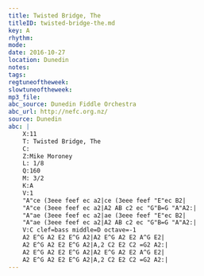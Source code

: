 ```yaml
---
title: Twisted Bridge, The
titleID: twisted-bridge-the.md
key: A
rhythm: 
mode:
date: 2016-10-27
location: Dunedin
notes:
tags:
regtuneoftheweek:
slowtuneoftheweek:
mp3_file:
abc_source: Dunedin Fiddle Orchestra
abc_url: http://nefc.org.nz/
source: Dunedin
abc: |
    X:11
    T: Twisted Bridge, The
    C:
    Z:Mike Moroney
    L: 1/8
    Q:160
    M: 3/2
    K:A
    V:1
    "A"ce (3eee feef ec a2|ce (3eee feef "E"ec B2|
    "A"ce (3eee feef ec a2|A2 AB c2 ec "G"B=G "A"A2:|
    "A"ae (3eee feef ec a2|ae (3eee feef "E"ec B2|
    "A"ae (3eee feef ec a2|A2 AB c2 ec "G"B=G "A"A2:|
    V:C clef=bass middle=D octave=-1
    A2 E^G A2 E2 E^G A2|A2 E^G A2 E2 A^G E2|
    A2 E^G A2 E2 E^G A2|A,2 C2 E2 C2 =G2 A2:|
    A2 E^G A2 E2 E^G A2|A2 E^G A2 E2 A^G E2|
    A2 E^G A2 E2 E^G A2|A,2 C2 E2 C2 =G2 A2:|
---
```

